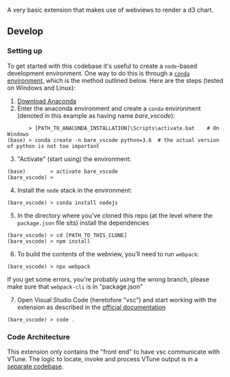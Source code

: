 A very basic extension that makes use of webviews to render a d3 chart.

## Develop

### Setting up

To get started with this codebase it's useful to create a `node`-based development environment.  One way to do this is through a [`conda` environment](https://www.anaconda.com/), which is the method outlined below.  Here are the steps (tested on Windows and Linux):

1. [Download Anaconda](https://www.anaconda.com/download/)
2. Enter the anaconda environment and create a `conda` environment (denoted in this example as having name *bare_vscode*):
```
       > [PATH_TO_ANACONDA_INSTALLATION]\Scripts\activate.bat    # On Windows
(base) > conda create -n bare_vscode python=3.6  # the actual version of python is not too important
```
3. "Activate" (start using) the environment:
```
(base)        > activate bare_vscode
(bare_vscode) > 
```
4. Install the `node` stack in the environment:
```
(bare_vscode) > conda install nodejs
```
5. In the directory where you've cloned this repo (at the level where the `package.json` file sits) install the dependencies
```
(bare_vscode) > cd [PATH_TO_THIS_CLONE]
(bare_vscode) > npm install
```

6. To build the contents of the webview, you'll need to run `webpack`:
```
(bare_vscode) > npx webpack
```
If you get some errors, you're probably using the wrong branch, please make sure that `webpack-cli` is in "package.json"

7. Open Visual Studio Code (heretofore "vsc") and start working with the extension as described in the [official documentation](https://code.visualstudio.com/docs/extensions/overview)
```
(bare_vscode) > code .
```

### Code Architecture

This extension only contains the "front end" to have vsc communicate with VTune.  The logic to locate, invoke and process VTune output is in a [separate codebase](https://github.com/rgesteve/ExternalProfilerDriver).

